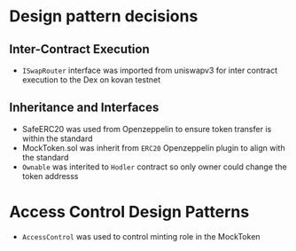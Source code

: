 # Design pattern decisions

## Inter-Contract Execution 
-  `ISwapRouter` interface was imported from uniswapv3 for inter contract execution to the Dex on kovan testnet

## Inheritance and Interfaces 
- SafeERC20 was used from Openzeppelin to ensure token transfer is within the standard
- MockToken.sol was inherit from `ERC20` Openzeppelin plugin to align with the standard
- `Ownable` was interited to `Hodler` contract so only owner could change the token addresss

# Access Control Design Patterns

- `AccessControl` was used to control minting role in the MockToken
